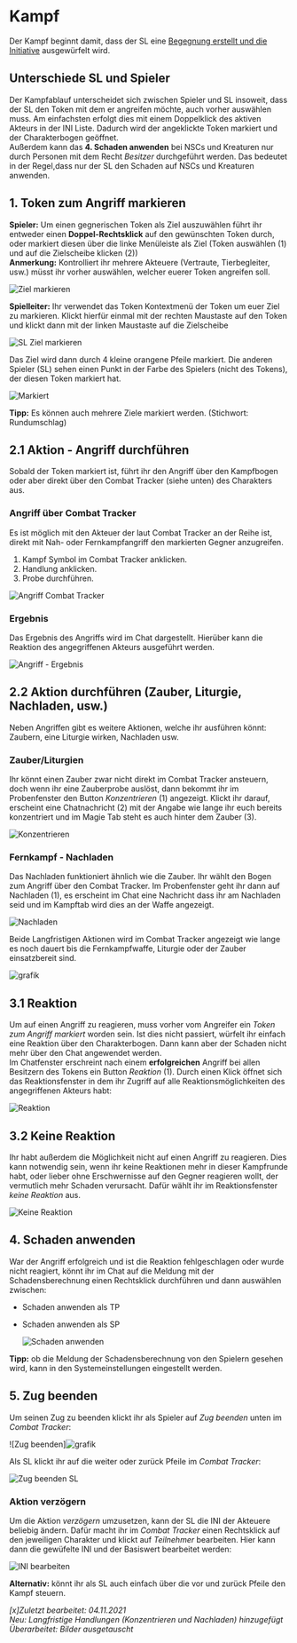 # Kampf
Der Kampf beginnt damit, dass der SL eine [Begegnung erstellt und die Initiative](de-begegnung_und_initiative) ausgewürfelt wird.  

## Unterschiede SL und Spieler
Der Kampfablauf unterscheidet sich zwischen Spieler und SL insoweit, dass der SL den Token mit dem er angreifen möchte, auch vorher auswählen muss. Am einfachsten erfolgt dies mit einem Doppelklick des aktiven Akteurs in der INI Liste. Dadurch wird der angeklickte Token markiert und der Charakterbogen geöffnet.  
Außerdem kann das **4. Schaden anwenden** bei NSCs und Kreaturen nur durch Personen mit dem Recht *Besitzer* durchgeführt werden. Das bedeutet in der Regel,dass nur der SL den Schaden auf NSCs und Kreaturen anwenden.

## 1. Token zum Angriff markieren
**Spieler:** Um einen gegnerischen Token als Ziel auszuwählen führt ihr entweder einen **Doppel-Rechtsklick** auf den gewünschten Token durch, oder markiert diesen über die linke Menüleiste als Ziel (Token auswählen (1) und auf die Zielscheibe klicken (2))  
**Anmerkung:** Kontrolliert ihr mehrere Akteuere (Vertraute, Tierbegleiter, usw.) müsst ihr vorher auswählen, welcher euerer Token angreifen soll.
  
  ![Ziel markieren](images/de-kampf_0.png)
  
**Spielleiter:** Ihr verwendet das Token Kontextmenü der Token um euer Ziel zu markieren. Klickt hierfür einmal mit der rechten Maustaste auf den Token und klickt dann mit der linken Maustaste auf die Zielscheibe 
    
  ![SL Ziel markieren](images/de-kampf_1.png)
  
Das Ziel wird dann durch 4 kleine orangene Pfeile markiert. Die anderen Spieler (SL) sehen einen Punkt in der Farbe des Spielers (nicht des Tokens), der diesen Token markiert hat.
  
  ![Markiert](images/de-kampf_2.png)

  
**Tipp:** Es können auch mehrere Ziele markiert werden. (Stichwort: Rundumschlag)
  
## 2.1 Aktion - Angriff durchführen
Sobald der Token markiert ist, führt ihr den Angriff über den Kampfbogen oder aber direkt über den Combat Tracker (siehe unten) des Charakters aus.  

### Angriff über Combat Tracker
Es ist möglich mit den Akteuer der laut Combat Tracker an der Reihe ist, direkt mit Nah- oder Fernkampfangriff den markierten Gegner anzugreifen.
1. Kampf Symbol im Combat Tracker anklicken.
2. Handlung anklicken.  
3. Probe durchführen.
  
  ![Angriff Combat Tracker](images/de-kampf_0.png)
  
### Ergebnis
Das Ergebnis des Angriffs wird im Chat dargestellt. Hierüber kann die Reaktion des angegriffenen Akteurs ausgeführt werden.  
  
  ![Angriff - Ergebnis](images/de-kampf_1.png)
  
## 2.2 Aktion durchführen (Zauber, Liturgie, Nachladen, usw.)
Neben Angriffen gibt es weitere Aktionen, welche ihr ausführen könnt: Zaubern, eine Liturgie wirken, Nachladen usw.  

### Zauber/Liturgien
Ihr könnt einen Zauber zwar nicht direkt im Combat Tracker ansteuern, doch wenn ihr eine Zauberprobe auslöst, dann bekommt ihr im Probenfenster den Button _Konzentrieren_ (1) angezeigt. Klickt ihr darauf, erscheint eine Chatnachricht (2) mit der Angabe wie lange ihr euch bereits konzentriert und im Magie Tab steht es auch hinter dem Zauber (3).  
  
![Konzentrieren](images/de-kampf_0.png)  
  
### Fernkampf - Nachladen
Das Nachladen funktioniert ähnlich wie die Zauber. Ihr wählt den Bogen zum Angriff über den Combat Tracker. Im Probenfenster geht ihr dann auf Nachladen (1), es erscheint im Chat eine Nachricht dass ihr am Nachladen seid und im Kampftab wird dies an der Waffe angezeigt.  
  
![Nachladen](images/de-kampf_1.png)  
  
Beide Langfristigen Aktionen wird im Combat Tracker angezeigt wie lange es noch dauert bis die Fernkampfwaffe, Liturgie oder der Zauber einsatzbereit sind.  
  
![grafik](images/de-kampf_2.png)  
  
## 3.1 Reaktion 
Um auf einen Angriff zu reagieren, muss vorher vom Angreifer ein *Token zum Angriff markiert* worden sein. Ist dies nicht passiert, würfelt ihr einfach eine Reaktion über den Charakterbogen. Dann kann aber der Schaden nicht mehr über den Chat angewendet werden.  
Im Chatfenster erschreint nach einem **erfolgreichen** Angriff bei allen Besitzern des Tokens ein Button *Reaktion* (1). Durch einen Klick öffnet sich das Reaktionsfenster in dem ihr Zugriff auf alle Reaktionsmöglichkeiten des angegriffenen Akteurs habt:  
  
![Reaktion](images/de-kampf_0.png)
  
## 3.2 Keine Reaktion
Ihr habt außerdem die Möglichkeit nicht auf einen Angriff zu reagieren. Dies kann notwendig sein, wenn ihr keine Reaktionen mehr in dieser Kampfrunde habt, oder lieber ohne Erschwernisse auf den Gegner reagieren wollt, der vermutlich mehr Schaden verursacht. Dafür wählt ihr im Reaktionsfenster *keine Reaktion* aus.  
  
![Keine Reaktion](images/de-kampf_0.png)

## 4. Schaden anwenden
War der Angriff erfolgreich und ist die Reaktion fehlgeschlagen oder wurde nicht reagiert, könnt ihr im Chat auf die Meldung mit der Schadensberechnung einen Rechtsklick durchführen und dann auswählen zwischen:
* Schaden anwenden als TP
* Schaden anwenden als SP
  
  ![Schaden anwenden](images/de-kampf_0.png)
  
**Tipp:** ob die Meldung der Schadensberechnung von den Spielern gesehen wird, kann in den Systemeinstellungen eingestellt werden.

## 5. Zug beenden
Um seinen Zug zu beenden klickt ihr als Spieler auf *Zug beenden* unten im *Combat Tracker*:
  
  ![Zug beenden]![grafik](images/de-kampf_0.png)  

Als SL klickt ihr auf die weiter oder zurück Pfeile im *Combat Tracker*:
  
  ![Zug beenden SL](images/de-kampf_1.png)  

### Aktion verzögern
Um die Aktion *verzögern* umzusetzen, kann der SL die INI der Akteuere beliebig ändern. Dafür macht ihr im *Combat Tracker* einen Rechtsklick auf den jeweiligen Charakter und  klickt auf *Teilnehmer* bearbeiten. Hier kann dann die gewüfelte INI und der Basiswert bearbeitet werden:
  
  ![INI bearbeiten](images/de-kampf_2.png)
  
**Alternativ:** könnt ihr als SL auch einfach über die vor und zurück Pfeile den Kampf steuern.

*[x]Zuletzt bearbeitet: 04.11.2021*  
*Neu: Langfristige Handlungen (Konzentrieren und Nachladen) hinzugefügt*  
*Überarbeitet: Bilder ausgetauscht*
